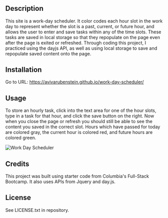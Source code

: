 # <Work-Day-Scheduler>

## Description

This site is a work-day scheduler.  It color codes each hour slot in the work day to represent whether the slot is a past, current, or future hour, and allows the user to enter and save tasks within any of the time slots.  These tasks are saved in local storage so that they repopulate on the page even after the page is exited or refreshed.
Through coding this project, I practiced using the dayjs API, as well as using local storage to save and repopulate saved content onto the page.

## Installation

Go to URL:  https://avivarubenstein.github.io/work-day-scheduler/

## Usage

To store an hourly task, click into the text area for one of the hour slots, type in a task for that hour, and click the save button on the right.  Now when you close the page or refresh you should still be able to see the content you saved in the correct slot.  Hours which have passed for today are colored gray, the current hour is colored red, and future hours are colored green.

   ![Work Day Scheduler](https://user-images.githubusercontent.com/113466697/206931466-de21aa09-7e79-4e23-b29b-121a878c6fce.gif)
    
## Credits

This project was built using starter code from Columbia's Full-Stack Bootcamp.  It also uses APIs from Jquery and day.js.  

## License

See LICENSE.txt in repository.

